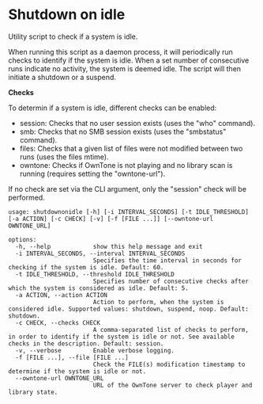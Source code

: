 # Shutdown on idle

Utility script to check if a system is idle.

When running this script as a daemon process, it will periodically run 
checks to identify if the system is idle. When a set number of consecutive 
runs indicate no activity, the system is deemed idle.
The script will then initiate a shutdown or a suspend.

__Checks__

To determin if a system is idle, different checks can be enabled:

- session: Checks that no user session exists (uses the "who" command).
- smb: Checks that no SMB session exists (uses the "smbstatus" command).
- files: Checks that a given list of files were not modified between two runs (uses the files mtime).
- owntone: Checks if OwnTone is not playing and no library scan is running (requires setting the "owntone-url").

If no check are set via the CLI argument, only the "session" check will be performed.

```
usage: shutdownonidle [-h] [-i INTERVAL_SECONDS] [-t IDLE_THRESHOLD] [-a ACTION] [-c CHECK] [-v] [-f [FILE ...]] [--owntone-url OWNTONE_URL]

options:
  -h, --help            show this help message and exit
  -i INTERVAL_SECONDS, --interval INTERVAL_SECONDS
                        Specifies the time interval in seconds for checking if the system is idle. Default: 60.
  -t IDLE_THRESHOLD, --threshold IDLE_THRESHOLD
                        Specifies number of consecutive checks after which the system is considered as idle. Default: 5.
  -a ACTION, --action ACTION
                        Action to perform, when the system is considered idle. Supported values: shutdown, suspend, noop. Default: shutdown.
  -c CHECK, --checks CHECK
                        A comma-separated list of checks to perform, in order to identify if the system is idle or not. See available checks in the description. Default: session.
  -v, --verbose         Enable verbose logging.
  -f [FILE ...], --file [FILE ...]
                        Check the FILE(s) modification timestamp to determine if the system is idle or not.
  --owntone-url OWNTONE_URL
                        URL of the OwnTone server to check player and library state.
```
